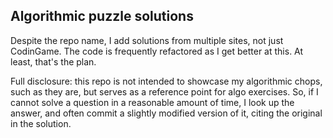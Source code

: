 ## Algorithmic puzzle solutions

Despite the repo name, I add solutions from multiple sites, not just CodinGame. The code is frequently refactored
as I get better at this. At least, that's the plan.

Full disclosure: this repo is not intended to showcase my algorithmic chops, such as they are, but serves as a reference point for algo exercises. 
So, if I cannot solve a question in a reasonable amount of time, I look up the answer, and often commit a slightly modified version of it, citing the original in the solution.
